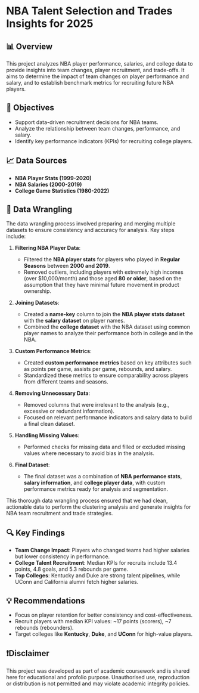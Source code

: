 # NBA Talent Selection and Trades Insights for 2025

## 📊 Overview
This project analyzes NBA player performance, salaries, and college data to provide insights into team changes, player recruitment, and trade-offs. It aims to determine the impact of team changes on player performance and salary, and to establish benchmark metrics for recruiting future NBA players.

## 🎯 Objectives
- Support data-driven recruitment decisions for NBA teams.
- Analyze the relationship between team changes, performance, and salary.
- Identify key performance indicators (KPIs) for recruiting college players.

## 📈 Data Sources
- **NBA Player Stats (1999-2020)**
- **NBA Salaries (2000-2019)**
- **College Game Statistics (1980-2022)**

## 🧹 Data Wrangling

The data wrangling process involved preparing and merging multiple datasets to ensure consistency and accuracy for analysis. Key steps include:

1. **Filtering NBA Player Data**:
   - Filtered the **NBA player stats** for players who played in **Regular Seasons** between **2000 and 2019**.
   - Removed outliers, including players with extremely high incomes (over $10,000/month) and those aged **80 or older**, based on the assumption that they have minimal future movement in product ownership.

2. **Joining Datasets**:
   - Created a **name-key** column to join the **NBA player stats dataset** with the **salary dataset** on player names.
   - Combined the **college dataset** with the NBA dataset using common player names to analyze their performance both in college and in the NBA.

3. **Custom Performance Metrics**:
   - Created **custom performance metrics** based on key attributes such as points per game, assists per game, rebounds, and salary.
   - Standardized these metrics to ensure comparability across players from different teams and seasons.

4. **Removing Unnecessary Data**:
   - Removed columns that were irrelevant to the analysis (e.g., excessive or redundant information).
   - Focused on relevant performance indicators and salary data to build a final clean dataset.

5. **Handling Missing Values**:
   - Performed checks for missing data and filled or excluded missing values where necessary to avoid bias in the analysis.

6. **Final Dataset**:
   - The final dataset was a combination of **NBA performance stats**, **salary information**, and **college player data**, with custom performance metrics ready for analysis and segmentation.

This thorough data wrangling process ensured that we had clean, actionable data to perform the clustering analysis and generate insights for NBA team recruitment and trade strategies.


## 🔍 Key Findings
- **Team Change Impact**: Players who changed teams had higher salaries but lower consistency in performance.
- **College Talent Recruitment**: Median KPIs for recruits include 13.4 points, 4.8 goals, and 5.3 rebounds per game.
- **Top Colleges**: Kentucky and Duke are strong talent pipelines, while UConn and California alumni fetch higher salaries.

## 💡 Recommendations
- Focus on player retention for better consistency and cost-effectiveness.
- Recruit players with median KPI values: ~17 points (scorers), ~7 rebounds (rebounders).
- Target colleges like **Kentucky**, **Duke**, and **UConn** for high-value players.

## ❗️Disclaimer
This project was developed as part of academic coursework and is shared here for educational and profolio purpose. Unauthorised use, reproduction or distribution is not permitted and may violate academic integrity policies.
